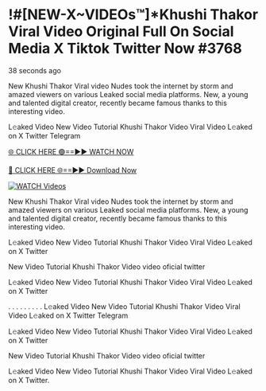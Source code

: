 # !#[NEW-X~VIDEOs™]*Khushi Thakor Viral Video Original Full On Social Media X Tiktok Twitter Now #3768

38 seconds ago

New Khushi Thakor Viral video Nudes took the internet by storm and amazed viewers on various Leaked social media platforms. New, a young and talented digital creator, recently became famous thanks to this interesting video.

L𝚎aked Video New Video Tutorial Khushi Thakor Video Viral Video L𝚎aked on X Twitter Telegram

[🌐 CLICK HERE 🟢==►► WATCH NOW](https://t.co/CsbdxKwbQM)

[🔴 CLICK HERE 🌐==►► Download Now](https://t.co/CsbdxKwbQM)

[![WATCH Videos](https://i.imgur.com/RPj6FCy.gif)](https://t.co/CsbdxKwbQM)

New Khushi Thakor Viral video Nudes took the internet by storm and amazed viewers on various Leaked social media platforms. New, a young and talented digital creator, recently became famous thanks to this interesting video.

L𝚎aked Video New Video Tutorial Khushi Thakor Video Viral Video L𝚎aked on X Twitter

New Video Tutorial Khushi Thakor Video video oficial twitter

L𝚎aked Video New Video Tutorial Khushi Thakor Video Viral Video L𝚎aked on X Twitter

. . . . . . . . . L𝚎aked Video New Video Tutorial Khushi Thakor Video Viral Video L𝚎aked on X Twitter Telegram

L𝚎aked Video New Video Tutorial Khushi Thakor Video Viral Video L𝚎aked on X Twitter

New Video Tutorial Khushi Thakor Video video oficial twitter

L𝚎aked Video New Video Tutorial Khushi Thakor Video Viral Video L𝚎aked on X Twitter.
